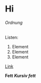 # Hi

###### Ordnung

Listen:

1. Element
2. Element
3. Element

[Link](https://google.com)

**Fett**    ***Kursiv fett***
